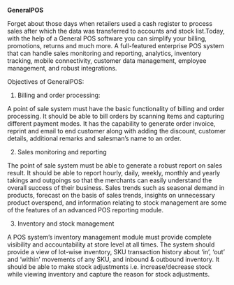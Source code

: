 <b> GeneralPOS </b>

Forget about those days when retailers used a cash register to process sales after which the data was transferred to accounts and 
stock list.Today, with the help of a General POS software you can simplify your billing, promotions, returns and much more.
A full-featured enterprise POS system that can handle sales monitoring and reporting, analytics, inventory tracking,
mobile connectivity, customer data management, employee management, and robust integrations.

Objectives of GeneralPOS:

1. Billing and order processing:

A point of sale system must have the basic functionality of billing and order processing. 
It should be able to bill orders by scanning items and capturing different payment modes.
It has the capability to generate order invoice, reprint and email to end customer along with adding the discount, 
customer details, additional remarks and salesman’s name to an order.

2. Sales monitoring and reporting

The point of sale system must be able to generate a robust report on sales result. It should be able to report hourly, daily, weekly, 
monthly and yearly takings and outgoings so that the merchants can easily 
understand the overall success of their business. Sales trends such as seasonal demand in products,
forecast on the basis of sales trends, insights on unnecessary product overspend, and information relating 
to stock management are some of the features of an advanced POS reporting module.

3. Inventory and stock management

A POS system’s inventory management module must provide complete visibility and accountability at store level at all times.
The system should provide a view of lot-wise inventory, SKU transaction history about ‘in’, ‘out’ and ‘within’ movements of any SKU, 
and inbound & outbound inventory.
It should be able to make stock adjustments i.e. increase/decrease stock while viewing inventory and capture the reason for 
stock adjustments.
